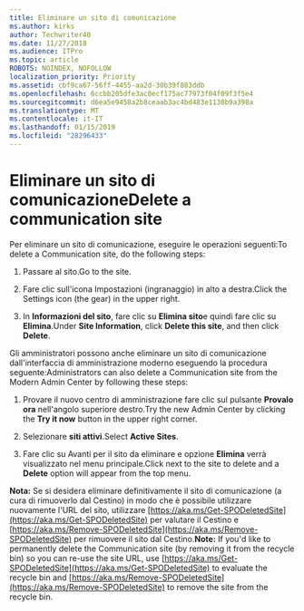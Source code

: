 ```yaml
---
title: Eliminare un sito di comunicazione
ms.author: kirks
author: Techwriter40
ms.date: 11/27/2018
ms.audience: ITPro
ms.topic: article
ROBOTS: NOINDEX, NOFOLLOW
localization_priority: Priority
ms.assetid: cbf9ca67-56ff-4455-aa2d-30b39f883ddb
ms.openlocfilehash: 6ccbb205dfe3ac0ecf175ac77973f04f09f3f5e4
ms.sourcegitcommit: d6ea5e9458a2b8ceaab3ac4bd483e1130b9a398a
ms.translationtype: MT
ms.contentlocale: it-IT
ms.lasthandoff: 01/15/2019
ms.locfileid: "28296433"
---
```

# <a name="delete-a-communication-site"></a><span data-ttu-id="6a99a-102">Eliminare un sito di comunicazione</span><span class="sxs-lookup"><span data-stu-id="6a99a-102">Delete a communication site</span></span>

<span data-ttu-id="6a99a-103">Per eliminare un sito di comunicazione, eseguire le operazioni seguenti:</span><span class="sxs-lookup"><span data-stu-id="6a99a-103">To delete a Communication site, do the following steps:</span></span> 
  
1. <span data-ttu-id="6a99a-104">Passare al sito.</span><span class="sxs-lookup"><span data-stu-id="6a99a-104">Go to the site.</span></span> 
  
2. <span data-ttu-id="6a99a-105">Fare clic sull'icona Impostazioni (ingranaggio) in alto a destra.</span><span class="sxs-lookup"><span data-stu-id="6a99a-105">Click the Settings icon (the gear) in the upper right.</span></span> 
  
3. <span data-ttu-id="6a99a-106">In **Informazioni del sito**, fare clic su **Elimina sito**e quindi fare clic su **Elimina**.</span><span class="sxs-lookup"><span data-stu-id="6a99a-106">Under **Site Information**, click **Delete this site**, and then click **Delete**.</span></span> 
  
<span data-ttu-id="6a99a-107">Gli amministratori possono anche eliminare un sito di comunicazione dall'interfaccia di amministrazione moderno eseguendo la procedura seguente:</span><span class="sxs-lookup"><span data-stu-id="6a99a-107">Administrators can also delete a Communication site from the Modern Admin Center by following these steps:</span></span> 
  
1. <span data-ttu-id="6a99a-108">Provare il nuovo centro di amministrazione fare clic sul pulsante **Provalo ora** nell'angolo superiore destro.</span><span class="sxs-lookup"><span data-stu-id="6a99a-108">Try the new Admin Center by clicking the **Try it now** button in the upper right corner.</span></span> 
  
2. <span data-ttu-id="6a99a-109">Selezionare **siti attivi**.</span><span class="sxs-lookup"><span data-stu-id="6a99a-109">Select **Active Sites**.</span></span> 
  
3. <span data-ttu-id="6a99a-110">Fare clic su Avanti per il sito da eliminare e opzione **Elimina** verrà visualizzato nel menu principale.</span><span class="sxs-lookup"><span data-stu-id="6a99a-110">Click next to the site to delete and a **Delete** option will appear from the top menu.</span></span> 
  
 <span data-ttu-id="6a99a-111">**Nota:** Se si desidera eliminare definitivamente il sito di comunicazione (a cura di rimuoverlo dal Cestino) in modo che è possibile utilizzare nuovamente l'URL del sito, utilizzare [https://aka.ms/Get-SPODeletedSite](https://aka.ms/Get-SPODeletedSite) per valutare il Cestino e [https://aka.ms/Remove-SPODeletedSite](https://aka.ms/Remove-SPODeletedSite) per rimuovere il sito dal Cestino.</span><span class="sxs-lookup"><span data-stu-id="6a99a-111">**Note:** If you'd like to permanently delete the Communication site (by removing it from the recycle bin) so you can re-use the site URL, use [https://aka.ms/Get-SPODeletedSite](https://aka.ms/Get-SPODeletedSite) to evaluate the recycle bin and [https://aka.ms/Remove-SPODeletedSite](https://aka.ms/Remove-SPODeletedSite) to remove the site from the recycle bin.</span></span> 
  

